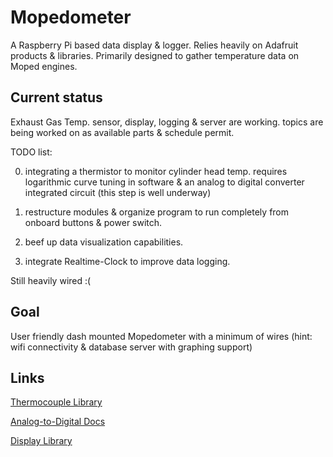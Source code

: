 # Mopedometer

A Raspberry Pi based data display & logger. Relies heavily on Adafruit products & libraries. Primarily designed to gather temperature data on Moped engines.

## Current status

Exhaust Gas Temp. sensor, display, logging & server are working. topics are being worked on as available parts & schedule permit.

TODO list:

0. integrating a thermistor to monitor cylinder head temp. requires logarithmic curve tuning in software & an analog to digital converter integrated circuit (this step is well underway)

1. restructure modules & organize program to run completely from onboard buttons & power switch.

2. beef up data visualization capabilities.

3. integrate Realtime-Clock to improve data logging.

Still heavily wired :(

## Goal

User friendly dash mounted Mopedometer with a minimum of wires (hint: wifi connectivity & database server with graphing support)

## Links

[Thermocouple Library](https://learn.adafruit.com/max31855-thermocouple-python-library)

[Analog-to-Digital Docs](https://gist.github.com/ladyada/3151375)

[Display Library](https://learn.adafruit.com/rgb-lcd-shield)
